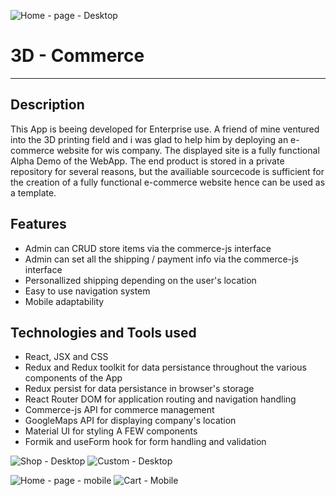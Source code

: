 ![Home - page - Desktop](https://user-images.githubusercontent.com/97959624/192726241-e0f4b360-1b68-48d9-9e97-1f2e3b79225a.png)

# 3D - Commerce
---
## Description 
This App is beeing developed for Enterprise use. A friend of mine ventured into the 3D printing field and i was glad to help him by deploying an e-commerce website for wis company. The displayed site is a fully functional Alpha Demo  of the WebApp. The end product is stored in a private repository for several reasons, but the availiable sourcecode is sufficient for the creation of a fully functional e-commerce website hence can be used as a template.

## Features
- Admin can CRUD store items via the commerce-js interface
- Admin can set all the shipping / payment info via the commerce-js interface
- Personallized shipping depending on the user's location
- Easy to use navigation system
- Mobile adaptability

## Technologies and Tools used
- React, JSX and CSS 
- Redux and Redux toolkit for data persistance throughout the various components of the App
- Redux persist for data persistance in browser's storage
- React Router DOM for application routing and navigation handling
- Commerce-js API for commerce management
- GoogleMaps API for displaying company's location
- Material UI for styling A FEW components
- Formik and useForm hook for form handling and validation


![Shop - Desktop](https://user-images.githubusercontent.com/97959624/192726246-a0a0a1ea-5049-426c-b0ca-c4d56ff41508.png)
![Custom - Desktop](https://user-images.githubusercontent.com/97959624/192726252-ad61c2f5-79ee-454b-83d8-9cb7fcb360c2.png)

![Home - page - mobile](https://user-images.githubusercontent.com/97959624/192726255-c89181f6-efb0-4b82-8073-1dc2538b1c98.png)
![Cart - Mobile](https://user-images.githubusercontent.com/97959624/192726236-a882645e-efb0-411c-be11-401c9f82db45.png)
